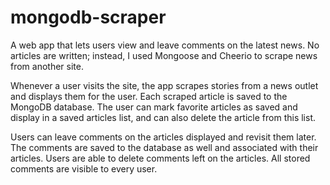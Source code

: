 # mongodb-scraper
A web app that lets users view and leave comments on the latest news. No articles are written; instead, I used Mongoose and Cheerio to scrape news from another site.

Whenever a user visits the site, the app scrapes stories from a news outlet and displays them for the user. Each scraped article is saved to the MongoDB database. The user can mark favorite articles as saved and display in a saved articles list, and can also delete the article from this list.

Users can leave comments on the articles displayed and revisit them later. The comments are saved to the database as well and associated with their articles. Users are able to delete comments left on the articles. All stored comments are visible to every user.
